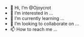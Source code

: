 - 👋 Hi, I’m @Ojoycrot
- 👀 I’m interested in ...
- 🌱 I’m currently learning ...
- 💞️ I’m looking to collaborate on ...
- 📫 How to reach me ...

<!---
Ojoycrot/Ojoycrot is a ✨ special ✨ repository because its `README.md` (this file) appears on your GitHub profile.
You can click the Preview link to take a look at your changes.
--->
